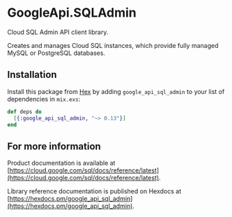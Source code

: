 # GoogleApi.SQLAdmin

Cloud SQL Admin API client library.

Creates and manages Cloud SQL instances, which provide fully managed MySQL or PostgreSQL databases.

## Installation

Install this package from [Hex](https://hex.pm) by adding
`google_api_sql_admin` to your list of dependencies in `mix.exs`:

```elixir
def deps do
  [{:google_api_sql_admin, "~> 0.13"}]
end
```

## For more information

Product documentation is available at [https://cloud.google.com/sql/docs/reference/latest](https://cloud.google.com/sql/docs/reference/latest).

Library reference documentation is published on Hexdocs at
[https://hexdocs.pm/google_api_sql_admin](https://hexdocs.pm/google_api_sql_admin).
